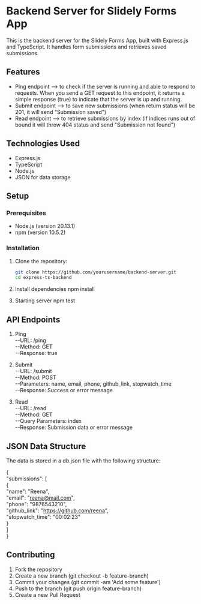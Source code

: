 # Backend Server for Slidely Forms App

This is the backend server for the Slidely Forms App, built with Express.js and TypeScript. It handles form submissions and retrieves saved submissions.

## Features

- Ping endpoint --> to check if the server is running and able to respond to requests. When you send a GET request to this endpoint, it returns a simple response (true) to indicate that the server is up and running.
- Submit endpoint --> to save new submissions (when return status will be 201, it will send "Submission saved")
- Read endpoint --> to retrieve submissions by index (if indices runs out of bound it will throw 404 status and send "Submission not found") 

## Technologies Used

- Express.js
- TypeScript
- Node.js
- JSON for data storage

## Setup

### Prerequisites

- Node.js (version 20.13.1)
- npm (version 10.5.2)

### Installation

1. Clone the repository:

   ```bash
   git clone https://github.com/yourusername/backend-server.git
   cd express-ts-backend

2. Install dependencies
    npm install

3. Starting server
    npm test

## API Endpoints
 1. Ping    
    --URL: /ping  
    --Method: GET  
    --Response: true  

 2. Submit  
    --URL: /submit  
    --Method: POST  
    --Parameters: name, email, phone, github_link, stopwatch_time  
    --Response: Success or error message  
 3. Read  
    --URL: /read  
    --Method: GET  
    --Query Parameters: index  
    --Response: Submission data or error message  

    
## JSON Data Structure  
   The data is stored in a db.json file with the following structure:  

   {  
  "submissions": [  
    {   
     "name": "Reena",  
     "email": "reena@mail.com",  
     "phone": "9876543210",  
     "github_link": "https://github.com/reena",  
     "stopwatch_time": "00:02:23"  
     }  
   ]  
}  

## Contributing
   1. Fork the repository
   2. Create a new branch (git checkout -b feature-branch)
   3. Commit your changes (git commit -am 'Add some feature')
   4. Push to the branch (git push origin feature-branch)
   5. Create a new Pull Request
